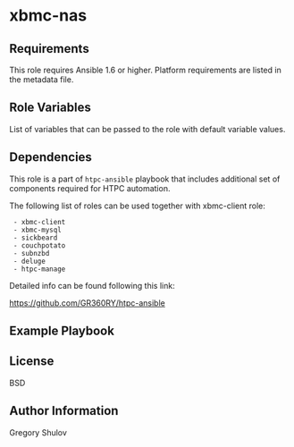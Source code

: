 xbmc-nas
===========



Requirements
------------

This role requires Ansible 1.6 or higher. Platform requirements are listed in the metadata file.

Role Variables
--------------

List of variables that can be passed to the role with default variable values.



Dependencies
------------

This role is a part of `htpc-ansible` playbook that includes additional set of components required for HTPC automation.

The following list of roles can be used together with xbmc-client role:
    
     - xbmc-client
     - xbmc-mysql
     - sickbeard
     - couchpotato
     - subnzbd
     - deluge
     - htpc-manage

Detailed info can be found following this link:

https://github.com/GR360RY/htpc-ansible


Example Playbook
-------------------------



License
-------

BSD

Author Information
------------------

Gregory Shulov
